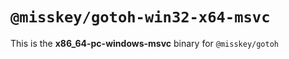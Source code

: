 # `@misskey/gotoh-win32-x64-msvc`

This is the **x86_64-pc-windows-msvc** binary for `@misskey/gotoh`
